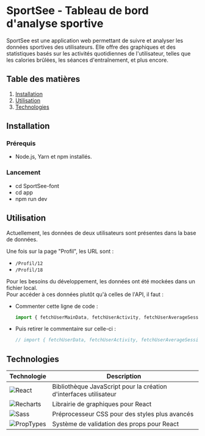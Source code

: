 
# SportSee - Tableau de bord d'analyse sportive  

SportSee est une application web permettant de suivre et analyser les données sportives des utilisateurs. Elle offre des graphiques et des statistiques basés sur les activités quotidiennes de l'utilisateur, telles que les calories brûlées, les séances d'entraînement, et plus encore.  

## Table des matières  
1. [Installation](#installation)  
2. [Utilisation](#utilisation)  
3. [Technologies](#technologies)  

## Installation  

### Prérequis  

- Node.js, Yarn et npm installés.  

### Lancement 

- cd SportSee-font
- cd app
- npm run dev

## Utilisation  

Actuellement, les données de deux utilisateurs sont présentes dans la base de données.  

Une fois sur la page "Profil", les URL sont :  

- `/Profil/12`  
- `/Profil/18`  

Pour les besoins du développement, les données ont été mockées dans un fichier local.  
Pour accéder à ces données plutôt qu'à celles de l'API, il faut :  

- Commenter cette ligne de code :  
  ```js
  import { fetchUserMainData, fetchUserActivity, fetchUserAverageSessions, fetchUserPerformance } from "../services/api";
  ```
- Puis retirer le commentaire sur celle-ci :  
  ```js
  // import { fetchUserData, fetchUserActivity, fetchUserAverageSessions, fetchUserPerformance } from "../data/apiMock";
  ```

## Technologies  

| Technologie | Description |
|-------------|-------------|
| ![React](https://img.shields.io/badge/React-20232A?style=for-the-badge&logo=react&logoColor=61DAFB) | Bibliothèque JavaScript pour la création d'interfaces utilisateur |
| ![Recharts](https://img.shields.io/badge/Recharts-0081CB?style=for-the-badge&logo=recharts&logoColor=white) | Librairie de graphiques pour React |
| ![Sass](https://img.shields.io/badge/Sass-CC6699?style=for-the-badge&logo=sass&logoColor=white) | Préprocesseur CSS pour des styles plus avancés |
| ![PropTypes](https://img.shields.io/badge/PropTypes-FF4154?style=for-the-badge) | Système de validation des props pour React |
